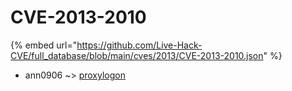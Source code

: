 # CVE-2013-2010
{% embed url="https://github.com/Live-Hack-CVE/full_database/blob/main/cves/2013/CVE-2013-2010.json" %}

* ann0906 ~> [proxylogon](https://www.alice-snow.ru/2013/database/cve-2013-2010/proxylogon-ann0906)